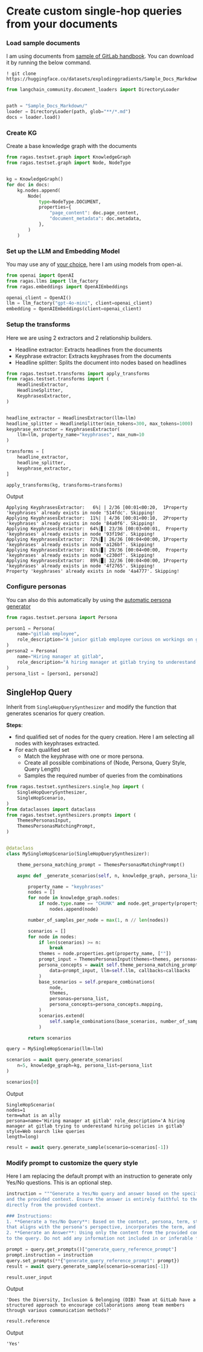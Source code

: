 # Create custom single-hop queries from your documents

### Load sample documents
I am using documents from [sample of GitLab handbook](https://huggingface.co/datasets/explodinggradients/Sample_Docs_Markdown). You can download it by running the below command.

```
! git clone https://huggingface.co/datasets/explodinggradients/Sample_Docs_Markdown

```

```python
from langchain_community.document_loaders import DirectoryLoader


path = "Sample_Docs_Markdown/"
loader = DirectoryLoader(path, glob="**/*.md")
docs = loader.load()
```

### Create KG

Create a base knowledge graph with the documents


```python
from ragas.testset.graph import KnowledgeGraph
from ragas.testset.graph import Node, NodeType


kg = KnowledgeGraph()
for doc in docs:
    kg.nodes.append(
        Node(
            type=NodeType.DOCUMENT,
            properties={
                "page_content": doc.page_content,
                "document_metadata": doc.metadata,
            },
        )
    )
```

### Set up the LLM and Embedding Model
You may use any of [your choice](./../../customizations/customize_models.md), here I am using models from open-ai.

```python
from openai import OpenAI
from ragas.llms import llm_factory
from ragas.embeddings import OpenAIEmbeddings

openai_client = OpenAI()
llm = llm_factory("gpt-4o-mini", client=openai_client)
embedding = OpenAIEmbeddings(client=openai_client)
```

### Setup the transforms


Here we are using 2 extractors and 2 relationship builders.
- Headline extractor: Extracts headlines from the documents
- Keyphrase extractor: Extracts keyphrases from the documents
- Headline splitter: Splits the document into nodes based on headlines



```python
from ragas.testset.transforms import apply_transforms
from ragas.testset.transforms import (
    HeadlinesExtractor,
    HeadlineSplitter,
    KeyphrasesExtractor,
)


headline_extractor = HeadlinesExtractor(llm=llm)
headline_splitter = HeadlineSplitter(min_tokens=300, max_tokens=1000)
keyphrase_extractor = KeyphrasesExtractor(
    llm=llm, property_name="keyphrases", max_num=10
)

transforms = [
    headline_extractor,
    headline_splitter,
    keyphrase_extractor,
]

apply_transforms(kg, transforms=transforms)
```

Output
```
Applying KeyphrasesExtractor:   6%| | 2/36 [00:01<00:20,  1Property 'keyphrases' already exists in node '514fdc'. Skipping!
Applying KeyphrasesExtractor:  11%| | 4/36 [00:01<00:10,  2Property 'keyphrases' already exists in node '84a0f6'. Skipping!
Applying KeyphrasesExtractor:  64%|▋| 23/36 [00:03<00:01,  Property 'keyphrases' already exists in node '93f19d'. Skipping!
Applying KeyphrasesExtractor:  72%|▋| 26/36 [00:04<00:00, 1Property 'keyphrases' already exists in node 'a126bf'. Skipping!
Applying KeyphrasesExtractor:  81%|▊| 29/36 [00:04<00:00,  Property 'keyphrases' already exists in node 'c230df'. Skipping!
Applying KeyphrasesExtractor:  89%|▉| 32/36 [00:04<00:00, 1Property 'keyphrases' already exists in node '4f2765'. Skipping!
Property 'keyphrases' already exists in node '4a4777'. Skipping!
```

### Configure personas

You can also do this automatically by using the [automatic persona generator](./_persona_generator.md)


```python
from ragas.testset.persona import Persona

person1 = Persona(
    name="gitlab employee",
    role_description="A junior gitlab employee curious on workings on gitlab",
)
persona2 = Persona(
    name="Hiring manager at gitlab",
    role_description="A hiring manager at gitlab trying to underestand hiring policies in gitlab",
)
persona_list = [person1, persona2]
```

##

## SingleHop Query

Inherit from `SingleHopQuerySynthesizer` and modify the function that generates scenarios for query creation.

**Steps**:
- find qualified set of nodes for the query creation. Here I am selecting all nodes with keyphrases extracted.
- For each qualified set
    - Match the keyphrase with one or more persona.
    - Create all possible combinations of (Node, Persona, Query Style, Query Length)
    - Samples the required number of queries from the combinations


```python
from ragas.testset.synthesizers.single_hop import (
    SingleHopQuerySynthesizer,
    SingleHopScenario,
)
from dataclasses import dataclass
from ragas.testset.synthesizers.prompts import (
    ThemesPersonasInput,
    ThemesPersonasMatchingPrompt,
)


@dataclass
class MySingleHopScenario(SingleHopQuerySynthesizer):

    theme_persona_matching_prompt = ThemesPersonasMatchingPrompt()

    async def _generate_scenarios(self, n, knowledge_graph, persona_list, callbacks):

        property_name = "keyphrases"
        nodes = []
        for node in knowledge_graph.nodes:
            if node.type.name == "CHUNK" and node.get_property(property_name):
                nodes.append(node)

        number_of_samples_per_node = max(1, n // len(nodes))

        scenarios = []
        for node in nodes:
            if len(scenarios) >= n:
                break
            themes = node.properties.get(property_name, [""])
            prompt_input = ThemesPersonasInput(themes=themes, personas=persona_list)
            persona_concepts = await self.theme_persona_matching_prompt.generate(
                data=prompt_input, llm=self.llm, callbacks=callbacks
            )
            base_scenarios = self.prepare_combinations(
                node,
                themes,
                personas=persona_list,
                persona_concepts=persona_concepts.mapping,
            )
            scenarios.extend(
                self.sample_combinations(base_scenarios, number_of_samples_per_node)
            )

        return scenarios

query = MySingleHopScenario(llm=llm)

scenarios = await query.generate_scenarios(
    n=5, knowledge_graph=kg, persona_list=persona_list
)

scenarios[0]
```
Output
```
SingleHopScenario(
nodes=1
term=what is an ally
persona=name='Hiring manager at gitlab' role_description='A hiring manager at gitlab trying to underestand hiring policies in gitlab'
style=Web search like queries
length=long)
```



```python
result = await query.generate_sample(scenario=scenarios[-1])
```

### Modify prompt to customize the query style
Here I am replacing the default prompt with an instruction to generate only Yes/No questions. This is an optional step.


```python
instruction = """Generate a Yes/No query and answer based on the specified conditions (persona, term, style, length)
and the provided context. Ensure the answer is entirely faithful to the context, using only the information
directly from the provided context.

### Instructions:
1. **Generate a Yes/No Query**: Based on the context, persona, term, style, and length, create a question
that aligns with the persona's perspective, incorporates the term, and can be answered with 'Yes' or 'No'.
2. **Generate an Answer**: Using only the content from the provided context, provide a 'Yes' or 'No' answer
to the query. Do not add any information not included in or inferable from the context."""
```


```python
prompt = query.get_prompts()["generate_query_reference_prompt"]
prompt.instruction = instruction
query.set_prompts(**{"generate_query_reference_prompt": prompt})
result = await query.generate_sample(scenario=scenarios[-1])
```


```python
result.user_input
```
Output
```
'Does the Diversity, Inclusion & Belonging (DIB) Team at GitLab have a structured approach to encourage collaborations among team members through various communication methods?'
```

```python
result.reference
```
Output
```
'Yes'
```

